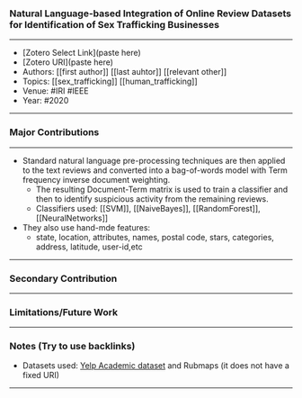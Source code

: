 ### Natural Language-based Integration of Online Review Datasets for Identification of Sex Trafficking Businesses
---
- [Zotero Select Link](paste here)
- [Zotero URI](paste here)
- Authors: [[first author]] [[last auhtor]] [[relevant other]]
- Topics: [[sex_trafficking]] [[human_trafficking]]
- Venue: #IRI #IEEE
- Year: #2020
---
### Major Contributions
---
- Standard natural language pre-processing techniques are then applied to the text reviews and converted into a bag-of-words model with Term frequency inverse document weighting. 
	- The resulting Document-Term matrix is used to train a classifier and then to identify suspicious activity from the remaining reviews.
	- Classifiers used: [[SVM]], [[NaiveBayes]], [[RandomForest]], [[NeuralNetworks]]
- They also use hand-mde features:
	- state, location, attributes, names, postal code, stars, categories, address, latitude, user-id,etc

---
### Secondary Contribution
---
### Limitations/Future Work
---
### Notes (Try to use backlinks)
- Datasets used: [Yelp Academic dataset](https://www.yelp.com/dataset) and Rubmaps (it does not have a fixed URI)
---

